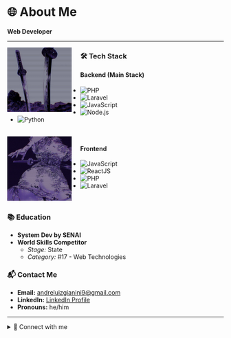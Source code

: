 
# 🌐 About Me

**Web Developer**

---

<img align="left" src="https://github.com/Banimaaru/Banimaaru/blob/main/4KGysVwe.jpeg" width="150" style="margin-right: 20px;" />

### 🛠️ Tech Stack

#### Backend (Main Stack)
- ![PHP](https://img.shields.io/badge/-PHP-9B59B6?style=flat&logo=php&logoColor=white)
- ![Laravel](https://img.shields.io/badge/-Laravel-8E44AD?style=flat&logo=laravel&logoColor=white)
- ![JavaScript](https://img.shields.io/badge/-JavaScript-9B59B6?style=flat&logo=javascript&logoColor=white)
- ![Node.js](https://img.shields.io/badge/-Node.js-8E44AD?style=flat&logo=node.js&logoColor=white)
- ![Python](https://img.shields.io/badge/-Python-9B59B6?style=flat&logo=python&logoColor=white)

<br clear="left"/>

<img align="left" src="https://github.com/Banimaaru/Banimaaru/blob/main/OHcQXYB5.jpeg" width="150" style="margin-right: 20px;" />

#### Frontend
- ![JavaScript](https://img.shields.io/badge/-JavaScript-9B59B6?style=flat&logo=javascript&logoColor=white)
- ![ReactJS](https://img.shields.io/badge/-ReactJS-8E44AD?style=flat&logo=react&logoColor=white)
- ![PHP](https://img.shields.io/badge/-PHP-9B59B6?style=flat&logo=php&logoColor=white)
- ![Laravel](https://img.shields.io/badge/-Laravel-8E44AD?style=flat&logo=laravel&logoColor=white)

<br clear="left"/>

### 📚 Education
- **System Dev by SENAI**
- **World Skills Competitor**  
  - *Stage:* State  
  - *Category:* #17 - Web Technologies

### 📬 Contact Me
- **Email:** [andreluizgianini9@gmail.com](mailto:andreluizgianini9@gmail.com)
- **LinkedIn:** [LinkedIn Profile](https://www.linkedin.com)
- **Pronouns:** he/him

---

<details>
  <summary>🔗 Connect with me</summary>
  <p align="left">
    <a href="https://www.linkedin.com" target="_blank"><img src="https://img.shields.io/badge/-LinkedIn-9B59B6?style=for-the-badge&logo=linkedin&logoColor=white" alt="LinkedIn"/></a>
  </p>
</details>
